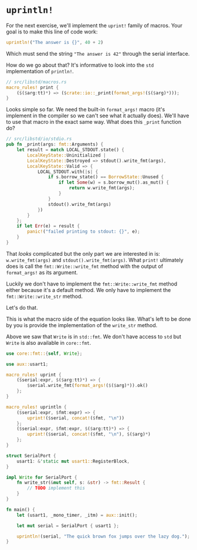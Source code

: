 # `uprintln!`

For the next exercise, we'll implement the `uprint!` family of macros. Your goal
is to make this line of code work:

``` rust
uprintln!("The answer is {}", 40 + 2)
```

Which must send the string `"The answer is 42"` through the serial interface.

How do we go about that? It's informative to look into the `std` implementation
of `println!`.

``` rust
// src/libstd/macros.rs
macro_rules! print {
    ($($arg:tt)*) => ($crate::io::_print(format_args!($($arg)*)));
}
```

Looks simple so far. We need the built-in `format_args!` macro (it's implement
in the compiler so we can't see what it actually does). We'll have to use that
macro in the exact same way. What does this `_print` function do?

``` rust
// src/libstd/io/stdio.rs
pub fn _print(args: fmt::Arguments) {
    let result = match LOCAL_STDOUT.state() {
        LocalKeyState::Uninitialized |
        LocalKeyState::Destroyed => stdout().write_fmt(args),
        LocalKeyState::Valid => {
            LOCAL_STDOUT.with(|s| {
                if s.borrow_state() == BorrowState::Unused {
                    if let Some(w) = s.borrow_mut().as_mut() {
                        return w.write_fmt(args);
                    }
                }
                stdout().write_fmt(args)
            })
        }
    };
    if let Err(e) = result {
        panic!("failed printing to stdout: {}", e);
    }
}
```

That *looks* complicated but the only part we are interested in is:
`w.write_fmt(args)` and `stdout().write_fmt(args)`. What `print!` ultimately
does is call the `fmt::Write::write_fmt` method with the output of
`format_args!` as its argument.

Luckily we don't have to implement the `fmt::Write::write_fmt` method either
because it's a default method. We only have to implement the
`fmt::Write::write_str` method.

Let's do that.

This is what the macro side of the equation looks like. What's left to be done
by you is provide the implementation of the `write_str` method.

Above we saw that `Write` is in `std::fmt`. We don't have access to `std` but
`Write` is also available in `core::fmt`.

``` rust
use core::fmt::{self, Write};

use aux::usart1;

macro_rules! uprint {
    ($serial:expr, $($arg:tt)*) => {
        $serial.write_fmt(format_args!($($arg)*)).ok()
    };
}

macro_rules! uprintln {
    ($serial:expr, $fmt:expr) => {
        uprint!($serial, concat!($fmt, "\n"))
    };
    ($serial:expr, $fmt:expr, $($arg:tt)*) => {
        uprint!($serial, concat!($fmt, "\n"), $($arg)*)
    };
}

struct SerialPort {
    usart1: &'static mut usart1::RegisterBlock,
}

impl Write for SerialPort {
    fn write_str(&mut self, s: &str) -> fmt::Result {
        // TODO implement this
    }
}

fn main() {
    let (usart1, _mono_timer, _itm) = aux::init();

    let mut serial = SerialPort { usart1 };

    uprintln!(serial, "The quick brown fox jumps over the lazy dog.");
}
```
